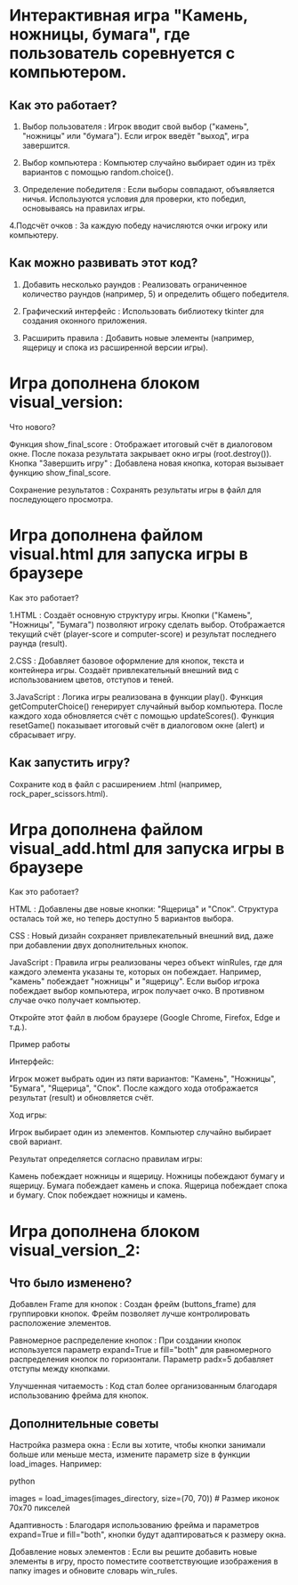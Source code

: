 #  Интерактивная игра "Камень, ножницы, бумага", где пользователь соревнуется с компьютером.

## Как это работает?
1. Выбор пользователя :
Игрок вводит свой выбор ("камень", "ножницы" или "бумага").
Если игрок введёт "выход", игра завершится.

2. Выбор компьютера :
Компьютер случайно выбирает один из трёх вариантов с помощью random.choice().

3. Определение победителя :
Если выборы совпадают, объявляется ничья.
Используются условия для проверки, кто победил, основываясь на правилах игры.

4.Подсчёт очков :
За каждую победу начисляются очки игроку или компьютеру.

## Как можно развивать этот код?
1. Добавить несколько раундов :
Реализовать ограниченное количество раундов (например, 5) и определить общего победителя.

2. Графический интерфейс :
Использовать библиотеку tkinter для создания оконного приложения.

3. Расширить правила :
Добавить новые элементы (например, ящерицу и спока из расширенной версии игры).

# Игра дополнена блоком visual_version:
Что нового?

Функция show_final_score :
Отображает итоговый счёт в диалоговом окне.
После показа результата закрывает окно игры (root.destroy()).
Кнопка "Завершить игру" :
Добавлена новая кнопка, которая вызывает функцию show_final_score.

Сохранение результатов :
Сохранять результаты игры в файл для последующего просмотра.

# Игра дополнена файлом visual.html для запуска игры в браузере

Как это работает?

1.HTML :
Создаёт основную структуру игры.
Кнопки ("Камень", "Ножницы", "Бумага") позволяют игроку сделать выбор.
Отображается текущий счёт (player-score и computer-score) и результат последнего раунда (result).

2.CSS :
Добавляет базовое оформление для кнопок, текста и контейнера игры.
Создаёт привлекательный внешний вид с использованием цветов, отступов и теней.

3.JavaScript :
Логика игры реализована в функции play().
Функция getComputerChoice() генерирует случайный выбор компьютера.
После каждого хода обновляется счёт с помощью updateScores().
Функция resetGame() показывает итоговый счёт в диалоговом окне (alert) и сбрасывает игру.

## Как запустить игру?

Сохраните код в файл с расширением .html (например, rock_paper_scissors.html).

# Игра дополнена файлом visual_add.html для запуска игры в браузере

Как это работает?

HTML :
Добавлены две новые кнопки: "Ящерица" и "Спок".
Структура осталась той же, но теперь доступно 5 вариантов выбора.

CSS :
Новый дизайн сохраняет привлекательный внешний вид, даже при добавлении двух дополнительных кнопок.

JavaScript :
Правила игры реализованы через объект winRules, где для каждого элемента указаны те, которых он побеждает.
Например, "камень" побеждает "ножницы" и "ящерицу".
Если выбор игрока побеждает выбор компьютера, игрок получает очко. В противном случае очко получает компьютер.

Откройте этот файл в любом браузере (Google Chrome, Firefox, Edge и т.д.).

Пример работы

Интерфейс:

Игрок может выбрать один из пяти вариантов: "Камень", "Ножницы", "Бумага", "Ящерица", "Спок".
После каждого хода отображается результат (result) и обновляется счёт.

Ход игры:

Игрок выбирает один из элементов.
Компьютер случайно выбирает свой вариант.

Результат определяется согласно правилам игры:

Камень побеждает ножницы и ящерицу.
Ножницы побеждают бумагу и ящерицу.
Бумага побеждает камень и спока.
Ящерица побеждает спока и бумагу.
Спок побеждает ножницы и камень.

# Игра дополнена блоком visual_version_2:

## Что было изменено?

Добавлен Frame для кнопок :
Создан фрейм (buttons_frame) для группировки кнопок.
Фрейм позволяет лучше контролировать расположение элементов.

Равномерное распределение кнопок :
При создании кнопок используется параметр expand=True и fill="both" для равномерного распределения кнопок по горизонтали.
Параметр padx=5 добавляет отступы между кнопками.

Улучшенная читаемость :
Код стал более организованным благодаря использованию фрейма для кнопок.

## Дополнительные советы
Настройка размера окна :
Если вы хотите, чтобы кнопки занимали больше или меньше места, измените параметр size в функции load_images. Например:

python

images = load_images(images_directory, size=(70, 70))  # Размер иконок 70x70 пикселей

Адаптивность :
Благодаря использованию фрейма и параметров expand=True и fill="both", кнопки будут адаптироваться к размеру окна.

Добавление новых элементов :
Если вы решите добавить новые элементы в игру, просто поместите соответствующие изображения в папку images и обновите словарь win_rules.

